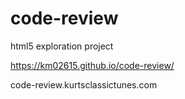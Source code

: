 # code-review
html5 exploration project


https://km02615.github.io/code-review/


code-review.kurtsclassictunes.com


